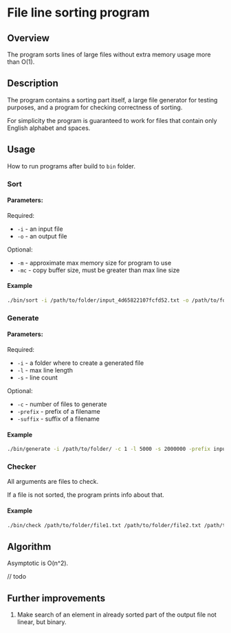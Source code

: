 # File line sorting program

## Overview

The program sorts lines of large files without extra memory usage more than O(1).

## Description

The program contains a sorting part itself, a large file generator for testing purposes,
and a program for checking correctness of sorting.

For simplicity the program is guaranteed to work for files that contain only English alphabet and spaces.

## Usage

How to run programs after build to `bin` folder.

### Sort
#### Parameters:
Required:
* `-i` - an input file
* `-o` - an output file

Optional:
* `-m` - approximate max memory size for program to use
* `-mc` - copy buffer size, must be greater than max line size

#### Example
```bash
./bin/sort -i /path/to/folder/input_4d65822107fcfd52.txt -o /path/to/folder/sorted_4d65822107fcfd52.txt -m 5000000000 -mc 50000000
```

### Generate
#### Parameters:
Required:
* `-i` - a folder where to create a generated file
* `-l` - max line length
* `-s` - line count

Optional:
* `-c` - number of files to generate
* `-prefix` - prefix of a filename
* `-suffix` - suffix of a filename

#### Example
```bash
./bin/generate -i /path/to/folder/ -c 1 -l 5000 -s 2000000 -prefix input_ -suffix .txt
```

### Checker
All arguments are files to check.

If a file is not sorted, the program prints info about that.

#### Example
```bash
./bin/check /path/to/folder/file1.txt /path/to/folder/file2.txt /path/to/another/folder/file.txt
```

## Algorithm
Asymptotic is O(n^2).

// todo

## Further improvements

1. Make search of an element in already sorted part of the output file not linear, but binary.
